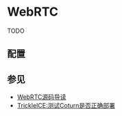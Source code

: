 # WebRTC

TODO

## 配置

## 参见

- [WebRTC源码导读](https://blog.piasy.com/archive/index.html)
- [TrickleICE:测试Coturn是否正确部署](https://webrtc.github.io/samples/src/content/peerconnection/trickle-ice/)
